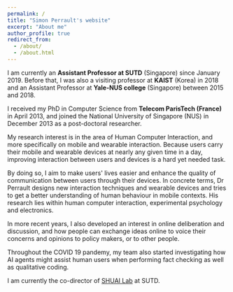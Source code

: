 ```yaml
---
permalink: /
title: "Simon Perrault's website"
excerpt: "About me"
author_profile: true
redirect_from:
  - /about/
  - /about.html
---
```


I am currently an **Assistant Professor at SUTD** (Singapore) since January 2019. Before that, I was also a visiting professor at **KAIST** (Korea) in 2018 and an Assistant Professor at **Yale-NUS college** (Singapore) between 2015 and 2018.

I received my PhD in Computer Science from **Telecom ParisTech (France)** in April 2013, and joined the National University of Singapore (NUS) in December 2013 as a post-doctoral researcher.

My research interest is in the area of Human Computer Interaction, and more specifically on mobile and wearable interaction. Because users carry their mobile and wearable devices at nearly any given time in a day, improving interaction between users and devices is a hard yet needed task.

By doing so, I aim to make users' lives easier and enhance the quality of communication between users through their devices. In concrete terms, Dr Perrault designs new interaction techniques and wearable devices and tries to get a better understanding of human behaviour in mobile contexts. His research lies within human computer interaction, experimental psychology and electronics.

In more recent years, I also developed an interest in online deliberation and discussion, and how people can exchange ideas online to voice their concerns and opinions to policy makers, or to other people.

Throughout the COVID 19 pandemy, my team also started investigating how AI agents might assist human users when performing fact checking as well as qualitative coding.

I am currently the co-director of [SHUAI Lab](https://shuailab.wordpress.com) at SUTD.
